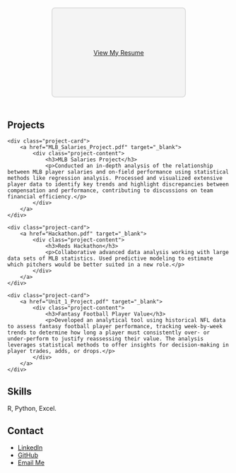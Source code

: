 <style>
    /* Centering the resume box on the page */
    .resume-box {
        display: flex;
        justify-content: center;
        align-items: center;
        height: 200px; /* Adjust height as necessary */
        width: 300px;  /* Adjust width as necessary */
        margin: 50px auto;
        border: 2px solid #ddd;
        border-radius: 8px;
        background-color: #f4f4f4;
        transition: background-color 0.3s ease, color 0.3s ease;
        text-align: center;
        cursor: pointer;
    }

    /* Resume box hover effect (turns blue) */
    .resume-box:hover {
        background-color: #007BFF;  /* Blue background on hover */
        color: #fff;  /* White text on hover */
    }

    /* Styling for the text inside the box */
    .resume-box a {
        text-decoration: none;
        color: inherit;  /* Inherit color, including the hover color */
        font-size: 20px;
        font-weight: bold;
    }

    /* Basic styling for the project card */
    .project-card {
        border: 1px solid #ddd;
        border-radius: 8px;
        padding: 20px;
        margin: 15px 0;
        background-color: #f4f4f4;
        transition: transform 0.3s ease, background-color 0.3s ease;
    }

    /* On hover, the background color changes, and the project card "moves" slightly */
    .project-card:hover {
        background-color: #333;  /* Darker background */
        transform: translateY(-10px); /* Slight upward movement */
        cursor: pointer;
    }

    /* Styling for the project content inside the card */
    .project-card a {
        text-decoration: none;
        color: inherit;
    }

    /* Change text color when hovering over project cards */
    .project-card:hover .project-content h3, 
    .project-card:hover .project-content p {
        color: #fff; /* White text on hover */
    }

    /* Additional hover effect on the project link */
    .project-card a:hover {
        text-decoration: none;
    }
</style>

<!-- Resume Section -->
<section id="resume">
    <a href="Luke_Hamm_Resume.pdf" target="_blank">
        <div class="resume-box">
            View My Resume
        </div>
    </a>
</section>

<!-- Projects Section -->
<section id="projects">
    <h2>Projects</h2>

    <div class="project-card">
        <a href="MLB_Salaries_Project.pdf" target="_blank">
            <div class="project-content">
                <h3>MLB Salaries Project</h3>
                <p>Conducted an in-depth analysis of the relationship between MLB player salaries and on-field performance using statistical methods like regression analysis. Processed and visualized extensive player data to identify key trends and highlight discrepancies between compensation and performance, contributing to discussions on team financial efficiency.</p>
            </div>
        </a>
    </div>

    <div class="project-card">
        <a href="Hackathon.pdf" target="_blank">
            <div class="project-content">
                <h3>Reds Hackathon</h3>
                <p>Collaborative advanced data analysis working with large data sets of MLB statistics. Used predictive modeling to estimate which pitchers would be better suited in a new role.</p>
            </div>
        </a>
    </div>

    <div class="project-card">
        <a href="Unit_1_Project.pdf" target="_blank">
            <div class="project-content">
                <h3>Fantasy Football Player Value</h3>
                <p>Developed an analytical tool using historical NFL data to assess fantasy football player performance, tracking week-by-week trends to determine how long a player must consistently over- or under-perform to justify reassessing their value. The analysis leverages statistical methods to offer insights for decision-making in player trades, adds, or drops.</p>
            </div>
        </a>
    </div>
</section>

<!-- About Section -->
<section id="about">
    <h2>Skills</h2>
    <p>R, Python, Excel.</p>
</section>

<!-- Contact Section -->
<footer>
    <h2>Contact</h2>
    <ul>
        <li><a href="https://www.linkedin.com/in/luke-hamm-93ab3527b" target="_blank">LinkedIn</a></li>
        <li><a href="https://github.com/lukehamm03" target="_blank">GitHub</a></li>
        <li><a href="mailto:lukehamm03@gmail.com">Email Me</a></li>
    </ul>
</footer>

